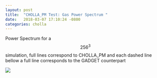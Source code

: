 ```yaml
---
layout: post
title:  "CHOLLA_PM Test: Gas Power Spectrum "
date:   2018-03-07 17:10:24 -0800
categories: cholla
---
```



Power Spectrum for a $$256^3$$ simulation, full lines correspond to CHOLLA_PM and each dashed line bellow a full line corresponds to the GADGET counterpart



<img src="{{ site.url }}assets/images/power_dm_gas_update.png">
